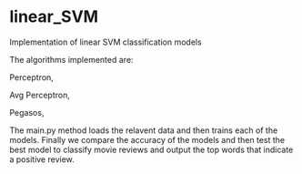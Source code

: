 # linear_SVM
Implementation of linear SVM classification models

The algorithms implemented are:

Perceptron,

Avg Perceptron,

Pegasos,

The main.py method loads the relavent data and then trains each of the models. Finally we compare the accuracy of the models and then test the best model to classify movie reviews and output the top words that indicate a positive review.
